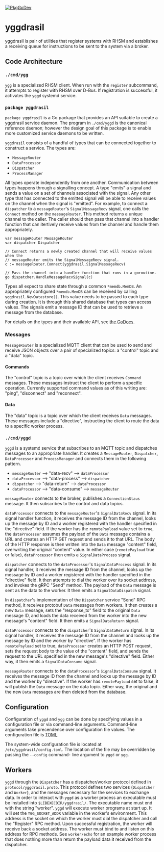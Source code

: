 










[![PkgGoDev](https://pkg.go.dev/badge/github.com/redhatinsights/yggdrasil)](https://pkg.go.dev/github.com/redhatinsights/yggdrasil)

# yggdrasil

yggdrasil is pair of utilities that register systems with RHSM and establishes
a receiving queue for instructions to be sent to the system via a broker.

## Code Architecture

### `./cmd/ygg`

`ygg` is a specialized RHSM client. When run with the `register` subcommand, it
attempts to register with RHSM over D-Bus. If registration is successful, it
activates the `yggd` systemd service.

### `package yggdrasil`

`package yggdrasil` is a Go package that provides an API suitable to create a
yggdrasil service daemon. The program in `./cmd/yggd` is the canonical reference
daemon; however the design goal of this package is to enable more customized
service daemons to be written.

`yggdrasil` consists of a handful of types that can be connected together to
construct a service. The types are:

*  `MessageRouter`
*  `DataProcessor`
*  `Dispatcher`
*  `ProcessManager`

All types operate independently from one another. Communication between types
happens through a signalling concept. A type "emits" a signal and sends a value
on a set of channels associated with the signal. Any other type that has
connected to the emitted signal will be able to receive values on the channel
when the signal is "emitted". For example, to connect a `dispatcher` to a
`messageRouter`'s `SignalMessageRecv` signal, one calls the `Connect` method on
the `messageRouter`. This method returns a unique channel to the caller. The
caller should then pass that channel into a handler function that can itertively
receive values from the channel and handle them appropriately.

```
var messageRouter MessageRouter
var dispatcher Dispatcher

// Connect returns a newly created channel that will receive values when the
// messageRouter emits the SignalMessageRecv signal.
c := messageRouter.Connect(yggdrasil.SignalMessageRecv)

// Pass the channel into a handler function that runs in a goroutine.
go dispatcher.HandleMessageRecvSignal(c)
```

Types all expect to share state through a common `*memdb.MemDB`. An appropriately
configured `*memdb.MemDB` can be received by calling `yggdrasil.NewDatastore()`.
This value needs to be passed to each type during creation. It is through this
shared database that types can access values. The signals emit a message ID that
can be used to retrieve a message from the database.

For details on the types and their available API, see [the GoDocs](https://pkg.go.dev/github.com/redhatinsights/yggdrasil).

### Messages

`MessageRouter` is a specialized MQTT client that can be used to send and
receive JSON objects over a pair of specialized topics: a "control" topic and
a "data" topic.

#### Commands

The "control" topic is a topic over which the client receives `Command`
messages. These messages instruct the client to perform a specific operation.
Currently supported command values as of this writing are: "ping",
"disconnect" and "reconnect".

#### Data

The "data" topic is a topic over which the client receives `Data` messages.
These messages include a "directive", instructing the client to route the data
to a specific worker process.

### `./cmd/yggd`

`yggd` is a systemd service that subscribes to an MQTT topic and dispatches
messages to an appropriate handler. It creates a `MessageRouter`, `Dispatcher`,
`DataProcessor` and `ProcessManager` and connects them in the following pattern.

* `messageRouter` --> "data-recv" --> `dataProcessor`
* `dataProcessor` --> "data-process" --> `dispatcher`
* `dispatcher` --> "data-return" --> `dataProcessor`
* `dataProcessor` --> "data-consume" --> `messageRouter`

`messageRouter` connects to the broker, publishes a `ConnectionStaus` message.
It then subscribes to the control and data topics.

`dataProcessor` connects to the `messageRouter`'s `SignalDataRecv` signal. In
its signal handler function, it receives the message ID from the channel, looks
up the message by ID and a worker registered with the handler specified in the
"directive" field. If the worker has the `remotePayload` value set to `true`,
the `dataProcessor` assumes the payload of the `Data` message contains a URL
and creates an HTTP GET request and sends it to that URL. The body of the HTTP
response is then written into the `Data` message "content" field, overwriting
the original "content" value. In either case (`remotePayload` true or false),
`dataProcessor` then emits a `SignalDataProcess` signal.

`dispatcher` connects to the `dataProcessor`'s `SignalDataProcess` signal. In
its signal handler, it receives the message ID from the channel, looks up the
message by ID and a worker registered with the handler specified in the
"directive" field. It then attempts to dial the worker over its socket address,
and invokes the gRPC "Send" method. The payload of the `Data` message is sent
as the data to the worker. It then emits a `SignalDataDispatch` signal.

In `dispatcher`'s implementation of the `Dispatcher` service "Send" RPC method,
it receives protobuf `Data` messages from workers. It then creates a *new* `Data` message, sets the "response_to" field to the original `Data` message ID, and loads the data
received from the worker into the new message's "content" field. It then emits
a `SignalDataReturn` signal.

`dataProcessor` connects to the `dispatcher`'s `SignalDataReturn` signal. In its
signal handler, it receives the message ID from the channel and looks up the
message by ID and the worker by "directive". If the worker has `remotePayload`
set to true, `dataProcessor` creates an HTTP POST request, sets the request
body to the value of the "content" field, and sends the request to the URL
specified in the new message's "directive" field. Either way, it then emits a
`SignalDataConsume` signal.

`messageRouter` connects to the `dataProcessor`'s `SignalDataConsume` signal. It
receives the message ID from the channel and looks up the message by ID and the
worker by "directive". If the worker has `remotePayload` set to false, it will
publish the `Data` message on the data topic. Either way, the original and the
new `Data` messages are then deleted from the database.

## Configuration

Configuration of `yggd` and `ygg` can be done by specifying values in a
configuration file or via command-line arguments. Command-line arguments take
precendence over configuration file values. The configuration file is
[TOML](https:/toml.io).

The system-wide configuration file is located at `/etc/yggdrasil/config.toml`.
The location of the file may be overridden by passing the `--config` command-
line argument to `yggd` or `ygg`.

## Workers

`yggd` through the `Dispatcher` has a dispatcher/worker protocol defined in
`protocol/yggdrasil.proto`. This protocol defines two services (`Dispatcher` and
`Worker`), and the messages necessary for the services to exchange data. In
order to interact with `yggd` as a worker process an executable must be
installed into `$LIBEXECDIR/yggdrasil/`. The executable name must end with the
string "worker". `yggd` will execute worker programs at start up. It will set
the `YGG_SOCKET_ADDR` variable in the worker's environment. This address is the
socket on which the worker must dial the dispatcher and call the "Register" RPC
method. Upon successful registration, the worker will receive back a socket
address. The worker must bind to and listen on this address for RPC methods.
See `worker/echo` for an example worker process that does nothing more than
return the payload data it received from the dispatcher.
